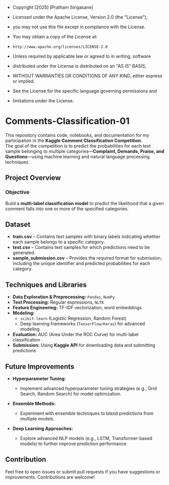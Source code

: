  * Copyright [2025] [Pratham Singasane] 
 * Licensed under the Apache License, Version 2.0 (the "License");
 * you may not use this file except in compliance with the License.
 * You may obtain a copy of the License at:
 
 *     http://www.apache.org/licenses/LICENSE-2.0
 * Unless required by applicable law or agreed to in writing, software
 * distributed under the License is distributed on an "AS IS" BASIS,
 * WITHOUT WARRANTIES OR CONDITIONS OF ANY KIND, either express or implied.
 * See the License for the specific language governing permissions and
 * limitations under the License.
# Comments-Classification-01  

This repository contains code, notebooks, and documentation for my participation in the **Kaggle Comment Classification Competition**.  
The goal of the competition is to predict the probabilities for each text sample belonging to multiple categories—**Complaint, Demands, Praise, and Questions**—using machine learning and natural language processing techniques.  

## Project Overview  

### Objective  
Build a **multi-label classification model** to predict the likelihood that a given comment falls into one or more of the specified categories.  

## Dataset  
- **train.csv** – Contains text samples with binary labels indicating whether each sample belongs to a specific category.  
- **test.csv** – Contains text samples for which predictions need to be generated.  
- **sample_submission.csv** – Provides the required format for submission, including the unique identifier and predicted probabilities for each category.  

## Techniques and Libraries  

- **Data Exploration & Preprocessing:** `Pandas`, `NumPy`  
- **Text Processing:** Regular expressions, `NLTK`  
- **Feature Engineering:** TF-IDF vectorization, word embeddings  
- **Modeling:**  
  - `scikit-learn` (Logistic Regression, Random Forest)  
  - Deep learning frameworks (`TensorFlow/Keras`) for advanced modeling  
- **Evaluation:** AUC (Area Under the ROC Curve) for multi-label classification  
- **Submission:** Using **Kaggle API** for downloading data and submitting predictions  

## Future Improvements  

- **Hyperparameter Tuning:**  
  - Implement advanced hyperparameter tuning strategies (e.g., Grid Search, Random Search) for model optimization.  

- **Ensemble Methods:**  
  - Experiment with ensemble techniques to blend predictions from multiple models.  

- **Deep Learning Approaches:**  
  - Explore advanced NLP models (e.g., LSTM, Transformer-based models) to further improve prediction performance.  

## Contribution  
Feel free to open issues or submit pull requests if you have suggestions or improvements. Contributions are welcome!  
